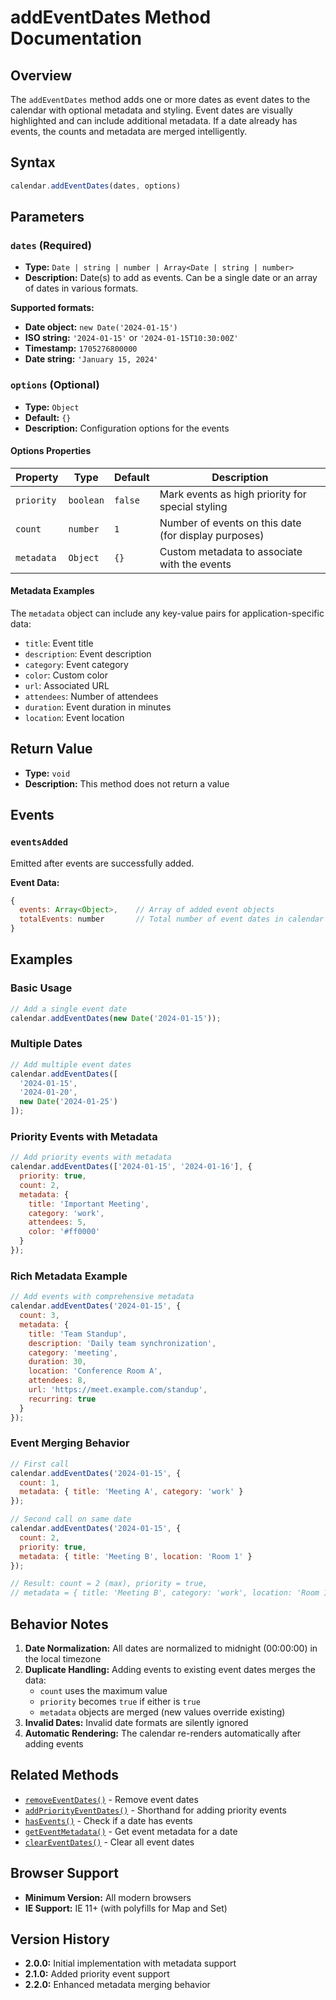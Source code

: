 # addEventDates Method Documentation

## Overview

The `addEventDates` method adds one or more dates as event dates to the calendar with optional metadata and styling. Event dates are visually highlighted and can include additional metadata. If a date already has events, the counts and metadata are merged intelligently.

## Syntax

```javascript
calendar.addEventDates(dates, options)
```

## Parameters

### `dates` (Required)
- **Type:** `Date | string | number | Array<Date | string | number>`
- **Description:** Date(s) to add as events. Can be a single date or an array of dates in various formats.

**Supported formats:**
- **Date object:** `new Date('2024-01-15')`
- **ISO string:** `'2024-01-15'` or `'2024-01-15T10:30:00Z'`
- **Timestamp:** `1705276800000`
- **Date string:** `'January 15, 2024'`

### `options` (Optional)
- **Type:** `Object`
- **Default:** `{}`
- **Description:** Configuration options for the events

#### Options Properties

| Property | Type | Default | Description |
|----------|------|---------|-------------|
| `priority` | `boolean` | `false` | Mark events as high priority for special styling |
| `count` | `number` | `1` | Number of events on this date (for display purposes) |
| `metadata` | `Object` | `{}` | Custom metadata to associate with the events |

#### Metadata Examples

The `metadata` object can include any key-value pairs for application-specific data:

- `title`: Event title
- `description`: Event description
- `category`: Event category
- `color`: Custom color
- `url`: Associated URL
- `attendees`: Number of attendees
- `duration`: Event duration in minutes
- `location`: Event location

## Return Value

- **Type:** `void`
- **Description:** This method does not return a value

## Events

### `eventsAdded`
Emitted after events are successfully added.

**Event Data:**
```javascript
{
  events: Array<Object>,    // Array of added event objects
  totalEvents: number       // Total number of event dates in calendar
}
```

## Examples

### Basic Usage

```javascript
// Add a single event date
calendar.addEventDates(new Date('2024-01-15'));
```

### Multiple Dates

```javascript
// Add multiple event dates
calendar.addEventDates([
  '2024-01-15',
  '2024-01-20',
  new Date('2024-01-25')
]);
```

### Priority Events with Metadata

```javascript
// Add priority events with metadata
calendar.addEventDates(['2024-01-15', '2024-01-16'], {
  priority: true,
  count: 2,
  metadata: {
    title: 'Important Meeting',
    category: 'work',
    attendees: 5,
    color: '#ff0000'
  }
});
```

### Rich Metadata Example

```javascript
// Add events with comprehensive metadata
calendar.addEventDates('2024-01-15', {
  count: 3,
  metadata: {
    title: 'Team Standup',
    description: 'Daily team synchronization',
    category: 'meeting',
    duration: 30,
    location: 'Conference Room A',
    attendees: 8,
    url: 'https://meet.example.com/standup',
    recurring: true
  }
});
```

### Event Merging Behavior

```javascript
// First call
calendar.addEventDates('2024-01-15', {
  count: 1,
  metadata: { title: 'Meeting A', category: 'work' }
});

// Second call on same date
calendar.addEventDates('2024-01-15', {
  count: 2,
  priority: true,
  metadata: { title: 'Meeting B', location: 'Room 1' }
});

// Result: count = 2 (max), priority = true, 
// metadata = { title: 'Meeting B', category: 'work', location: 'Room 1' }
```

## Behavior Notes

1. **Date Normalization:** All dates are normalized to midnight (00:00:00) in the local timezone
2. **Duplicate Handling:** Adding events to existing event dates merges the data:
   - `count` uses the maximum value
   - `priority` becomes `true` if either is `true`
   - `metadata` objects are merged (new values override existing)
3. **Invalid Dates:** Invalid date formats are silently ignored
4. **Automatic Rendering:** The calendar re-renders automatically after adding events

## Related Methods

- [`removeEventDates()`](./removeEventDates.md) - Remove event dates
- [`addPriorityEventDates()`](./addPriorityEventDates.md) - Shorthand for adding priority events
- [`hasEvents()`](./hasEvents.md) - Check if a date has events
- [`getEventMetadata()`](./getEventMetadata.md) - Get event metadata for a date
- [`clearEventDates()`](./clearEventDates.md) - Clear all event dates

## Browser Support

- **Minimum Version:** All modern browsers
- **IE Support:** IE 11+ (with polyfills for Map and Set)

## Version History

- **2.0.0:** Initial implementation with metadata support
- **2.1.0:** Added priority event support
- **2.2.0:** Enhanced metadata merging behavior
